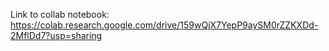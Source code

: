 Link to collab notebook: https://colab.research.google.com/drive/159wQjX7YepP9aySM0rZZKXDd-2MflDd7?usp=sharing

